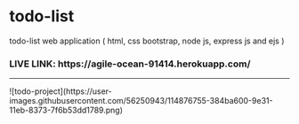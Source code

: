 # todo-list
todo-list web application ( html, css bootstrap, node js, express js and ejs )
<h3>LIVE LINK: https://agile-ocean-91414.herokuapp.com/ </h3>
<hr> 
![todo-project](https://user-images.githubusercontent.com/56250943/114876755-384ba600-9e31-11eb-8373-7f6b53dd1789.png)


